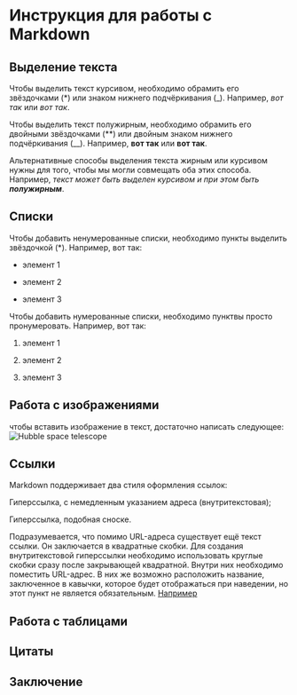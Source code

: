 # Инструкция для работы с Markdown

## Выделение текста

Чтобы выделить текст курсивом, необходимо обрамить его звёздочками (*) или знаком нижнего подчёркивания (_). Например, *вот так* или _вот так_.

Чтобы выделить текст полужирным, необходимо обрамить его двойными звёздочками (**) или двойным знаком нижнего подчёркивания (__). Например, **вот так** или __вот так__. 

Альтернативные способы выделения текста жирным или курсивом нужны для того, чтобы мы могли совмещать оба этих способа. Например, _текст может быть выделен курсивом и при этом быть **полужирным**_.

## Списки 

Чтобы добавить ненумерованные списки, необходимо пункты выделить звёздочкой (*). Например, вот так:

* элемент 1

* элемент 2

* элемент 3

Чтобы добавить нумерованные списки, необходимо пунктвы просто пронумеровать. Например, вот так:

1. элемент 1

2. элемент 2  

3. элемент 3

## Работа с изображениями

чтобы вставить изображение в текст, достаточно написать следующее: 
![Hubble space telescope](space.jpg)

## Ссылки

Markdown поддерживает два стиля оформления ссылок:

Гиперссылка, с немедленным указанием адреса (внутритекстовая);

Гиперссылка, подобная сноске.

Подразумевается, что помимо URL-адреса существует ещё текст ссылки. Он заключается в квадратные скобки. Для создания внутритекстовой гиперссылки необходимо использовать круглые скобки сразу после закрывающей квадратной. Внутри них необходимо поместить URL-адрес. В них же возможно расположить название, заключенное в кавычки, которое будет отображаться при наведении, но этот пункт не является обязательным.
 [Например](http://example.com/ "Необязательная подсказка")

## Работа с таблицами

## Цитаты

## Заключение 

